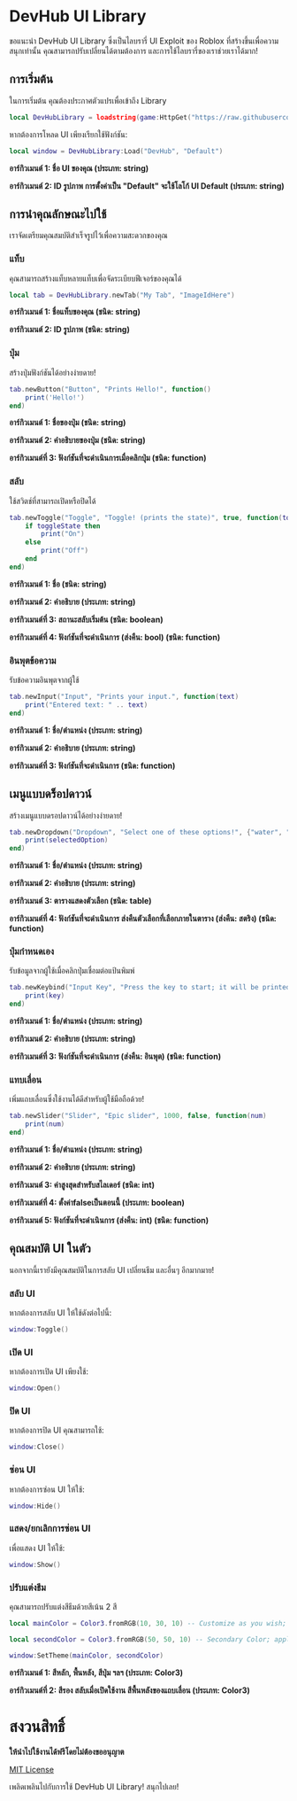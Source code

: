 # DevHub UI Library

ขอแนะนำ DevHub UI Library ซึ่งเป็นไลบรารี่ UI Exploit ของ Roblox ที่สร้างขึ้นเพื่อความสนุกเท่านั้น คุณสามารถปรับเปลี่ยนได้ตามต้องการ และการใช้ไลบรารี่ของเราช่วยเราได้มาก!

## การเริ่มต้น

ในการเริ่มต้น คุณต้องประกาศตัวแปรเพื่อเข้าถึง Library

```lua
local DevHubLibrary = loadstring(game:HttpGet("https://raw.githubusercontent.com/GenesisPresent/library-devhub/Script/library"))()
```

หากต้องการโหลด UI เพียงเรียกใช้ฟังก์ชัน:

```lua
local window = DevHubLibrary:Load("DevHub", "Default")
```

**อาร์กิวเมนต์ 1: ชื่อ UI ของคุณ (ประเภท: string)**

**อาร์กิวเมนต์ 2: ID รูปภาพ การตั้งค่าเป็น "Default" จะใช้โลโก้ UI Default (ประเภท: string)**

## การนำคุณลักษณะไปใช้

เราจัดเตรียมคุณสมบัติสำเร็จรูปไว้เพื่อความสะดวกของคุณ

### แท็บ

คุณสามารถสร้างแท็บหลายแท็บเพื่อจัดระเบียบฟีเจอร์ของคุณได้

```lua
local tab = DevHubLibrary.newTab("My Tab", "ImageIdHere")
```

**อาร์กิวเมนต์ 1: ชื่อแท็บของคุณ (ชนิด: string)**

**อาร์กิวเมนต์ 2: ID รูปภาพ (ชนิด: string)**

### ปุ่ม

สร้างปุ่มฟังก์ชันได้อย่างง่ายดาย!

```lua
tab.newButton("Button", "Prints Hello!", function()
    print('Hello!')
end)
```

**อาร์กิวเมนต์ 1: ชื่อของปุ่ม (ชนิด: string)**

**อาร์กิวเมนต์ 2: คำอธิบายของปุ่ม (ชนิด: string)**

**อาร์กิวเมนต์ที่ 3: ฟังก์ชันที่จะดำเนินการเมื่อคลิกปุ่ม (ชนิด: function)**

### สลับ

ใช้สวิตช์ที่สามารถเปิดหรือปิดได้

```lua
tab.newToggle("Toggle", "Toggle! (prints the state)", true, function(toggleState)
    if toggleState then
        print("On")
    else
        print("Off")
    end
end)
```

**อาร์กิวเมนต์ 1: ชื่อ (ชนิด: string)**

**อาร์กิวเมนต์ 2: คำอธิบาย (ประเภท: string)**

**อาร์กิวเมนต์ที่ 3: สถานะสลับเริ่มต้น (ชนิด: boolean)**

**อาร์กิวเมนต์ที่ 4: ฟังก์ชันที่จะดำเนินการ (ส่งคืน: bool) (ชนิด: function)**

### อินพุตข้อความ

รับข้อความอินพุตจากผู้ใช้

```lua
tab.newInput("Input", "Prints your input.", function(text)
    print("Entered text: " .. text)
end)
```

**อาร์กิวเมนต์ 1: ชื่อ/ตำแหน่ง (ประเภท: string)**

**อาร์กิวเมนต์ 2: คำอธิบาย (ประเภท: string)**

**อาร์กิวเมนต์ที่ 3: ฟังก์ชันที่จะดำเนินการ (ชนิด: function)**

## เมนูแบบดร็อปดาวน์

สร้างเมนูแบบดรอปดาวน์ได้อย่างง่ายดาย!

```lua
tab.newDropdown("Dropdown", "Select one of these options!", {"water", "dog", "air", "bb", "airplane", "wohhho", "yeay", "delete"}, function(selectedOption)
    print(selectedOption)
end)
```

**อาร์กิวเมนต์ 1: ชื่อ/ตำแหน่ง (ประเภท: string)**

**อาร์กิวเมนต์ 2: คำอธิบาย (ประเภท: string)**

**อาร์กิวเมนต์ 3: ตารางแสดงตัวเลือก (ชนิด: table)**

**อาร์กิวเมนต์ที่ 4: ฟังก์ชันที่จะดำเนินการ ส่งคืนตัวเลือกที่เลือกภายในตาราง (ส่งคืน: สตริง) (ชนิด: function)**

### ปุ่มกำหนดเอง

รับข้อมูลจากผู้ใช้เมื่อคลิกปุ่มเชื่อมต่อแป้นพิมพ์

```lua
tab.newKeybind("Input Key", "Press the key to start; it will be printed out.", function(key)
    print(key)
end)
```

**อาร์กิวเมนต์ 1: ชื่อ/ตำแหน่ง (ประเภท: string)**

**อาร์กิวเมนต์ 2: คำอธิบาย (ประเภท: string)**

**อาร์กิวเมนต์ที่ 3: ฟังก์ชันที่จะดำเนินการ (ส่งคืน: อินพุต) (ชนิด: function)**

### แทบเลื่อน

เพิ่มแถบเลื่อนซึ่งใช้งานได้ดีสำหรับผู้ใช้มือถือด้วย!

```lua
tab.newSlider("Slider", "Epic slider", 1000, false, function(num)
    print(num)
end)
```

**อาร์กิวเมนต์ 1: ชื่อ/ตำแหน่ง (ประเภท: string)**

**อาร์กิวเมนต์ 2: คำอธิบาย (ประเภท: string)**

**อาร์กิวเมนต์ 3: ค่าสูงสุดสำหรับสไลเดอร์ (ชนิด: int)**

**อาร์กิวเมนต์ที่ 4: ตั้งค่าfalseเป็นตอนนี้ (ประเภท: boolean)**

**อาร์กิวเมนต์ 5: ฟังก์ชันที่จะดำเนินการ (ส่งคืน: int) (ชนิด: function)**

## คุณสมบัติ UI ในตัว

นอกจากนี้เรายังมีคุณสมบัติในการสลับ UI เปลี่ยนธีม และอื่นๆ อีกมากมาย!

### สลับ UI

หากต้องการสลับ UI ให้ใช้ดังต่อไปนี้:

```lua
window:Toggle()
```

### เปิด UI

หากต้องการเปิด UI เพียงใช้:

```lua
window:Open()
```

### ปิด UI

หากต้องการปิด UI คุณสามารถใช้:

```lua
window:Close()
```

### ซ่อน UI

หากต้องการซ่อน UI ให้ใช้:

```lua
window:Hide()
```

### แสดง/ยกเลิกการซ่อน UI

เพื่อแสดง UI ให้ใช้:

```lua
window:Show()
```

### ปรับแต่งธีม

คุณสามารถปรับแต่งสีธีมด้วยสีเน้น 2 สี

```lua
local mainColor = Color3.fromRGB(10, 30, 10) -- Customize as you wish; these are in RGB format. (mainColor applies to main colors like background, buttons, etc.)

local secondColor = Color3.fromRGB(50, 50, 10) -- Secondary Color; applies to Toggle when activated and slider background.

window:SetTheme(mainColor, secondColor)
```

**อาร์กิวเมนต์ 1: สีหลัก, พื้นหลัง, สีปุ่ม ฯลฯ (ประเภท: Color3)**

**อาร์กิวเมนต์ที่ 2: สีรอง สลับเมื่อเปิดใช้งาน สีพื้นหลังของแถบเลื่อน (ประเภท: Color3)**

# สงวนสิทธิ์

**ให้นำไปใช้งานได้ฟรีโดยไม่ต้องขออนุญาต**

[MIT License](./LICENSE)

เพลิดเพลินไปกับการใช้ DevHub UI Library! สนุกไปเลย!
